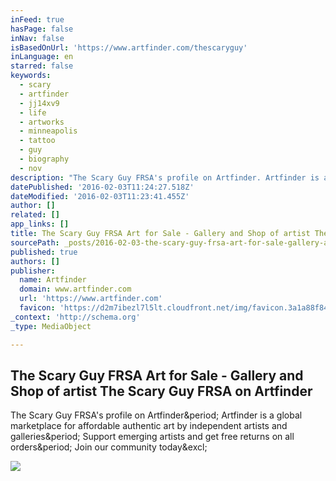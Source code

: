 ```yaml
---
inFeed: true
hasPage: false
inNav: false
isBasedOnUrl: 'https://www.artfinder.com/thescaryguy'
inLanguage: en
starred: false
keywords:
  - scary
  - artfinder
  - jj14xv9
  - life
  - artworks
  - minneapolis
  - tattoo
  - guy
  - biography
  - nov
description: "The Scary Guy FRSA's profile on Artfinder. Artfinder is a global marketplace for affordable authentic art by independent artists and galleries. Support emerging artists and get free returns on all orders. Join our community today!"
datePublished: '2016-02-03T11:24:27.518Z'
dateModified: '2016-02-03T11:23:41.455Z'
author: []
related: []
app_links: []
title: The Scary Guy FRSA Art for Sale - Gallery and Shop of artist The Scary Guy FRSA on Artfinder
sourcePath: _posts/2016-02-03-the-scary-guy-frsa-art-for-sale-gallery-and-shop-of-artist.md
published: true
authors: []
publisher:
  name: Artfinder
  domain: www.artfinder.com
  url: 'https://www.artfinder.com'
  favicon: 'https://d2m7ibezl7l5lt.cloudfront.net/img/favicon.3a1a88f84f20.ico'
_context: 'http://schema.org'
_type: MediaObject

---
```

<article style=""><h1>The Scary Guy FRSA Art for Sale - Gallery and Shop of artist The Scary Guy FRSA on Artfinder</h1><p>The Scary Guy FRSA's profile on Artfinder&amp;period; Artfinder is a global marketplace for affordable authentic art by independent artists and galleries&amp;period; Support emerging artists and get free returns on all orders&amp;period; Join our community today&amp;excl;</p><img src="https://d30dcznuokq8w8.cloudfront.net/artists/a/4/ce231081405c4fa3899cbda3da594061.jpg" /></article>
